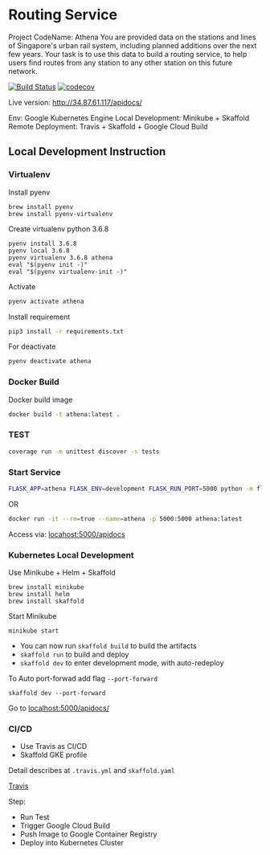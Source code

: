 # Routing Service

Project CodeName: Athena
You are provided data on the stations and lines of Singapore's urban rail system, including planned additions over the next few years. Your task is to use this data to build a routing service, to help users find routes from any station to any other station on this future network.

[![Build Status](https://travis-ci.org/votiethuy/routing-service.svg)](https://travis-ci.org/votiethuy/routing-service)
[![codecov](https://codecov.io/gh/votiethuy/routing-service/branch/main/graph/badge.svg?token=No8s3cbufI)](undefined)

Live version: http://34.87.61.117/apidocs/

Env: Google Kubernetes Engine
Local Development: Minikube + Skaffold
Remote Deployment: Travis + Skaffold + Google Cloud Build


## Local Development Instruction

### Virtualenv

Install pyenv

```
brew install pyenv
brew install pyenv-virtualenv
```

Create virtualenv python 3.6.8 

```
pyenv install 3.6.8
pyenv local 3.6.8
pyenv virtualenv 3.6.8 athena
eval "$(pyenv init -)"
eval "$(pyenv virtualenv-init -)"
```

Activate

```bash
pyenv activate athena
```

Install requirement

```bash
pip3 install -r requirements.txt
```

For deactivate

```bash
pyenv deactivate athena
```

### Docker Build

Docker build image

```bash
docker build -t athena:latest .
```

### TEST

```bash
coverage run -m unittest discover -s tests
```

### Start Service

```bash
FLASK_APP=athena FLASK_ENV=development FLASK_RUN_PORT=5000 python -m flask run
```

OR

```bash
docker run -it --rm=true --name=athena -p 5000:5000 athena:latest
```

Access via: [locahost:5000/apidocs](http://localhost:5000/apidocs)

### Kubernetes Local Development

Use Minikube + Helm + Skaffold

```
brew install minikube
brew install helm
brew install skaffold
```

Start Minikube

```
minikube start
```

* You can now run `skaffold build` to build the artifacts
* `skaffold run` to build and deploy
* `skaffold dev` to enter development mode, with auto-redeploy

To Auto port-forwad add flag `--port-forward`

```
skaffold dev --port-forward
```


Go to [localhost:5000/apidocs/](http://localhost:5000/apidocs/)



### CI/CD

- Use Travis as CI/CD
- Skaffold GKE profile

Detail describes at `.travis.yml` and `skaffold.yaml`

[Travis](https://travis-ci.org/votiethuy/routing-service)

Step:

- Run Test
- Trigger Google Cloud Build
- Push Image to Google Container Registry
- Deploy into Kubernetes Cluster